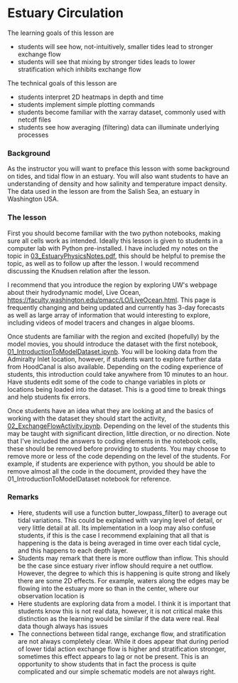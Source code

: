 # Estuary Circulation

The learning goals of this lesson are
* students will see how, not-intuitively, smaller tides lead to stronger exchange flow
* students will see that mixing by stronger tides leads to lower stratification which inhibits exchange flow

The technical goals of this lesson are
* students interpret 2D heatmaps in depth and time
* students implement simple plotting commands
* students become familiar with the xarray dataset, commonly used with netcdf files
* students see how averaging (filtering) data can illuminate underlying processes

### Background
As the instructor you will want to preface this lesson with some background on tides, and tidal flow in an estuary. You will also want students to have an understanding of density and how salinity and temperature impact density. The data used in the lesson are from the Salish Sea, an estuary in Washington USA.

### The lesson

First you should become familiar with the two python notebooks, making sure all cells work as intended. Ideally this lesson is given to students in a computer lab with Python pre-installed. I have included my notes on the topic in [03_EstuaryPhysicsNotes.pdf](03_EstuaryPhysicsNotes.pdf), this should be helpful to premise the topic, as well as to follow up after the lesson. I would recommend discussing the Knudsen relation after the lesson.

I recommend that you introduce the region by exploring UW's webpage about their hydrodynamic model, Live Ocean, https://faculty.washington.edu/pmacc/LO/LiveOcean.html. This page is frequently changing and being updated and currently has 3-day forecasts as well as large array of information that would interesting to explore, including videos of model tracers and changes in algae blooms.

Once students are familiar with the region and excited (hopefully) by the model movies, you should introduce the dataset with the first notebook, [01_IntroductionToModelDataset.ipynb](01_IntroductionToModelDataset.ipynb). You will be looking data from the Admiralty Inlet location, however, if students want to explore further data from HoodCanal is also available. Depending on the coding experience of students, this introduction could take anywhere from 10 minutes to an hour. Have students edit some of the code to change variables in plots or locations being loaded into the dataset. This is a good time to break things and help students fix errors.

Once students have an idea what they are looking at and the basics of working with the dataset they should start the activity, [02_ExchangeFlowActivity.ipynb](02_ExchangeFlowActivity.ipynb). Depending on the level of the students this may be taught with significant direction, little direction, or no direction. Note that I've included the answers to coding elements in the notebook cells, these should be removed before providing to students. You may choose to remove more or less of the code depending on the level of the students. For example, if students are experience with python, you should be able to remove almost all the code in the document, provided they have the 01_IntroductionToModelDataset notebook for reference.

### Remarks
* Here, students will use a function butter_lowpass_filter() to average out tidal variations. This could be explained with varying level of detail, or very little detail at all. Its implementation in a loop may also confuse students, if this is the case I recommend explaining that all that is happening is the data is being averaged in time over each tidal cycle, and this happens to each depth layer.
* Students may remark that there is more outflow than inflow. This should be the case since estuary river inflow should require a net outflow. However, the degree to which this is happening is quite strong and likely there are some 2D effects. For example, waters along the edges may be flowing into the estuary more so than in the center, where our observation location is
* Here students are exploring data from a model. I think it is important that students know this is not real data, however, it is not critical make this distinction as the learning would be similar if the data were real. Real data though always has issues
* The connections between tidal range, exchange flow, and stratification are not always completely clear. While it does appear that during period of lower tidal action exchange flow is higher and stratification stronger, sometimes this effect appears to lag or not be present. This is an opportunity to show students that in fact the process is quite complicated and our simple schematic models are not always right.
